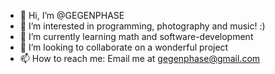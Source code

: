 - 👋 Hi, I’m @GEGENPHASE
- 👀 I’m interested in programming, photography and music! :)
- 🌱 I’m currently learning math and software-development
- 💞️ I’m looking to collaborate on a wonderful project
- 📫 How to reach me: Email me at gegenphase@gmail.com

<!---
GEGENPHASE/GEGENPHASE is a ✨ special ✨ repository because its `README.md` (this file) appears on your GitHub profile.
You can click the Preview link to take a look at your changes.
--->
